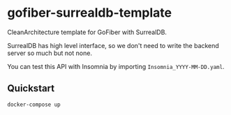 # gofiber-surrealdb-template
CleanArchitecture template for GoFiber with SurrealDB.

SurrealDB has high level interface, so we don't need to write the backend server so much but not none.

You can test this API with Insomnia by importing ```Insomnia_YYYY-MM-DD.yaml```.

## Quickstart
```
docker-compose up
```